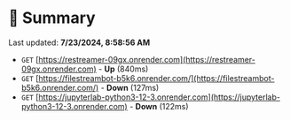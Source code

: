 # 📖 Summary
Last updated: **7/23/2024, 8:58:56 AM**

- `GET` [https://restreamer-09gx.onrender.com](https://restreamer-09gx.onrender.com) - **Up** (840ms)
- `GET` [https://filestreambot-b5k6.onrender.com/](https://filestreambot-b5k6.onrender.com/) - **Down** (127ms)
- `GET` [https://jupyterlab-python3-12-3.onrender.com](https://jupyterlab-python3-12-3.onrender.com) - **Down** (122ms)
